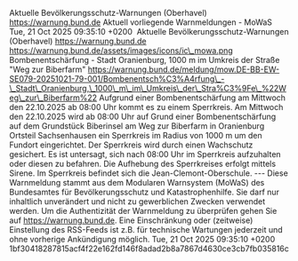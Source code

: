 Aktuelle Bevölkerungsschutz-Warnungen (Oberhavel) https://warnung.bund.de Aktuell vorliegende Warnmeldungen - MoWaS Tue, 21 Oct 2025 09:35:10 +0200 ![]() Aktuelle Bevölkerungsschutz-Warnungen (Oberhavel) https://warnung.bund.de https://warnung.bund.de/assets/images/icons/ic\_mowa.png Bombenentschärfung - Stadt Oranienburg, 1000 m im Umkreis der Straße "Weg zur Biberfarm" https://warnung.bund.de/meldung/mow.DE-BB-EW-SE079-20251021-79-001/Bombenentsch%C3%A4rfung\_-\_Stadt\_Oranienburg,\_1000\_m\_im\_Umkreis\_der\_Stra%C3%9Fe\_%22Weg\_zur\_Biberfarm%22 Aufgrund einer Bombenentschärfung am Mittwoch den 22.10.2025 ab 08:00 Uhr kommt es zu einem Sperrkreis. Am Mittwoch den 22.10.2025 wird ab 08:00 Uhr auf Grund einer Bombenentschärfung auf dem Grundstück Biberinsel am Weg zur Biberfarm in Oranienburg Ortsteil Sachsenhausen ein Sperrkreis im Radius von 1000 m um den Fundort eingerichtet.
Der Sperrkreis wird durch einen Wachschutz gesichert. Es ist untersagt, sich nach 08:00 Uhr im Sperrkreis aufzuhalten oder diesen zu befahren.
Die Aufhebung des Sperrkreises erfolgt mittels Sirene. Im Sperrkreis befindet sich die Jean-Clemont-Oberschule. ---
Diese Warnmeldung stammt aus dem Modularen Warnsystem (MoWaS) des Bundesamtes für Bevölkerungsschutz und Katastrophenhilfe.
Sie darf nur inhaltlich unverändert und nicht zu gewerblichen Zwecken verwendet werden.
Um die Authentizität der Warnmeldung zu überprüfen gehen Sie auf https://warnung.bund.de.
Eine Einschränkung oder (zeitweise) Einstellung des RSS-Feeds ist z.B. für technische Wartungen jederzeit und ohne vorherige Ankündigung möglich. Tue, 21 Oct 2025 09:35:10 +0200 1bf30418287815acf4f22e162fd146f8adad2b8a7867d4630ce3cb7fb035816c
